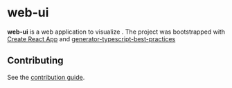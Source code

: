 # web-ui

**web-ui** is a web application to visualize . The project was bootstrapped with
[Create React App](https://github.com/facebook/create-react-app) and
[generator-typescript-best-practices](https://github.com/johanbook/generator-typescript-best-practices)

## Contributing

See the [contribution guide](./CONTRIBUTING.md).
